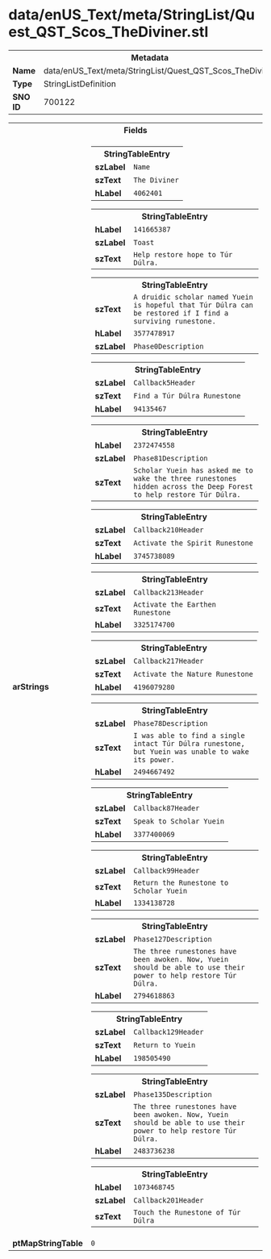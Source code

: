 <h1>data/enUS_Text/meta/StringList/Quest_QST_Scos_TheDiviner.stl</h1><table><tr><th colspan="100%">Metadata</th></tr><tr><td><b>Name</b></td><td>data/enUS_Text/meta/StringList/Quest_QST_Scos_TheDiviner.stl</td></tr><tr><td><b>Type</b></td><td>StringListDefinition</td></tr><tr><td><b>SNO ID</b></td><td>700122</td></tr></table>

<table><tr><th colspan="100%">Fields</th></tr><tr><td><b>arStrings</b></td><td><table><tr><th colspan="100%">StringTableEntry</th></tr><tr><td><b>szLabel</b></td><td><code>Name</code></td></tr><tr><td><b>szText</b></td><td><code>The Diviner</code></td></tr><tr><td><b>hLabel</b></td><td><code>4062401</code></td></tr></table>


<table><tr><th colspan="100%">StringTableEntry</th></tr><tr><td><b>hLabel</b></td><td><code>141665387</code></td></tr><tr><td><b>szLabel</b></td><td><code>Toast</code></td></tr><tr><td><b>szText</b></td><td><code>Help restore hope to Túr Dúlra.</code></td></tr></table>


<table><tr><th colspan="100%">StringTableEntry</th></tr><tr><td><b>szText</b></td><td><code>A druidic scholar named Yuein is hopeful that Túr Dúlra can be restored if I find a surviving runestone.</code></td></tr><tr><td><b>hLabel</b></td><td><code>3577478917</code></td></tr><tr><td><b>szLabel</b></td><td><code>Phase0Description</code></td></tr></table>


<table><tr><th colspan="100%">StringTableEntry</th></tr><tr><td><b>szLabel</b></td><td><code>Callback5Header</code></td></tr><tr><td><b>szText</b></td><td><code>Find a Túr Dúlra Runestone</code></td></tr><tr><td><b>hLabel</b></td><td><code>94135467</code></td></tr></table>


<table><tr><th colspan="100%">StringTableEntry</th></tr><tr><td><b>hLabel</b></td><td><code>2372474558</code></td></tr><tr><td><b>szLabel</b></td><td><code>Phase81Description</code></td></tr><tr><td><b>szText</b></td><td><code>Scholar Yuein has asked me to wake the three runestones hidden across the Deep Forest to help restore Túr Dúlra.</code></td></tr></table>


<table><tr><th colspan="100%">StringTableEntry</th></tr><tr><td><b>szLabel</b></td><td><code>Callback210Header</code></td></tr><tr><td><b>szText</b></td><td><code>Activate the Spirit Runestone</code></td></tr><tr><td><b>hLabel</b></td><td><code>3745738089</code></td></tr></table>


<table><tr><th colspan="100%">StringTableEntry</th></tr><tr><td><b>szLabel</b></td><td><code>Callback213Header</code></td></tr><tr><td><b>szText</b></td><td><code>Activate the Earthen Runestone</code></td></tr><tr><td><b>hLabel</b></td><td><code>3325174700</code></td></tr></table>


<table><tr><th colspan="100%">StringTableEntry</th></tr><tr><td><b>szLabel</b></td><td><code>Callback217Header</code></td></tr><tr><td><b>szText</b></td><td><code>Activate the Nature Runestone</code></td></tr><tr><td><b>hLabel</b></td><td><code>4196079280</code></td></tr></table>


<table><tr><th colspan="100%">StringTableEntry</th></tr><tr><td><b>szLabel</b></td><td><code>Phase78Description</code></td></tr><tr><td><b>szText</b></td><td><code>I was able to find a single intact Túr Dúlra runestone, but Yuein was unable to wake its power.</code></td></tr><tr><td><b>hLabel</b></td><td><code>2494667492</code></td></tr></table>


<table><tr><th colspan="100%">StringTableEntry</th></tr><tr><td><b>szLabel</b></td><td><code>Callback87Header</code></td></tr><tr><td><b>szText</b></td><td><code>Speak to Scholar Yuein</code></td></tr><tr><td><b>hLabel</b></td><td><code>3377400069</code></td></tr></table>


<table><tr><th colspan="100%">StringTableEntry</th></tr><tr><td><b>szLabel</b></td><td><code>Callback99Header</code></td></tr><tr><td><b>szText</b></td><td><code>Return the Runestone to Scholar Yuein</code></td></tr><tr><td><b>hLabel</b></td><td><code>1334138728</code></td></tr></table>


<table><tr><th colspan="100%">StringTableEntry</th></tr><tr><td><b>szLabel</b></td><td><code>Phase127Description</code></td></tr><tr><td><b>szText</b></td><td><code>The three runestones have been awoken. Now, Yuein should be able to use their power to help restore Túr Dúlra.</code></td></tr><tr><td><b>hLabel</b></td><td><code>2794618863</code></td></tr></table>


<table><tr><th colspan="100%">StringTableEntry</th></tr><tr><td><b>szLabel</b></td><td><code>Callback129Header</code></td></tr><tr><td><b>szText</b></td><td><code>Return to Yuein</code></td></tr><tr><td><b>hLabel</b></td><td><code>198505490</code></td></tr></table>


<table><tr><th colspan="100%">StringTableEntry</th></tr><tr><td><b>szLabel</b></td><td><code>Phase135Description</code></td></tr><tr><td><b>szText</b></td><td><code>The three runestones have been awoken. Now, Yuein should be able to use their power to help restore Túr Dúlra.</code></td></tr><tr><td><b>hLabel</b></td><td><code>2483736238</code></td></tr></table>


<table><tr><th colspan="100%">StringTableEntry</th></tr><tr><td><b>hLabel</b></td><td><code>1073468745</code></td></tr><tr><td><b>szLabel</b></td><td><code>Callback201Header</code></td></tr><tr><td><b>szText</b></td><td><code>Touch the Runestone of Túr Dúlra</code></td></tr></table>


</td></tr><tr><td><b>ptMapStringTable</b></td><td><code>0</code></td></tr></table>

